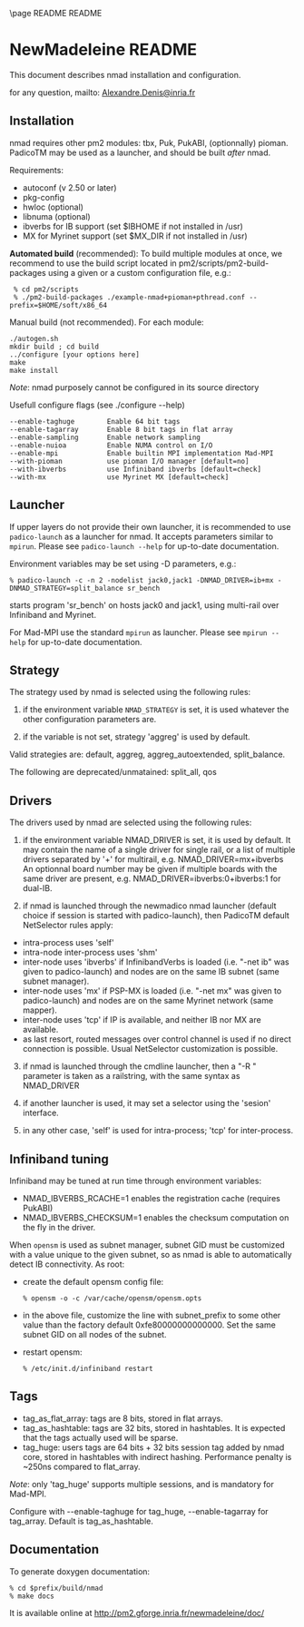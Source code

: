 \page README README

NewMadeleine README
===================

This document describes nmad installation and configuration.

for any question, mailto: Alexandre.Denis@inria.fr

Installation
------------

nmad requires other pm2 modules: tbx, Puk, PukABI, (optionnally) pioman.
PadicoTM may be used as a launcher, and should be built *after* nmad.

Requirements:
  - autoconf (v 2.50 or later)
  - pkg-config
  - hwloc (optional)
  - libnuma (optional)
  - ibverbs for IB support (set $IBHOME if not installed in /usr)
  - MX for Myrinet support (set $MX_DIR if not installed in /usr)

**Automated build** (recommended):
To build multiple modules at once, we recommend to use the build script
located in pm2/scripts/pm2-build-packages using a given or a custom
configuration file, e.g.:

     % cd pm2/scripts
     % ./pm2-build-packages ./example-nmad+pioman+pthread.conf --prefix=$HOME/soft/x86_64


Manual build (not recommended). For each module:

    ./autogen.sh
    mkdir build ; cd build
    ../configure [your options here]
    make
    make install

*Note*: nmad purposely cannot be configured in its source directory

Usefull configure flags (see ./configure --help)

    --enable-taghuge        Enable 64 bit tags
    --enable-tagarray       Enable 8 bit tags in flat array
    --enable-sampling       Enable network sampling
    --enable-nuioa          Enable NUMA control on I/O
    --enable-mpi            Enable builtin MPI implementation Mad-MPI
    --with-pioman           use pioman I/O manager [default=no]
    --with-ibverbs          use Infiniband ibverbs [default=check]
    --with-mx               use Myrinet MX [default=check]


Launcher
--------

If upper layers do not provide their own launcher, it is recommended
to use `padico-launch` as a launcher for nmad. It accepts parameters
similar to `mpirun`. Please see `padico-launch --help` for up-to-date
documentation.

Environment variables may be set using -D parameters, e.g.:

    % padico-launch -c -n 2 -nodelist jack0,jack1 -DNMAD_DRIVER=ib+mx -DNMAD_STRATEGY=split_balance sr_bench

starts program 'sr_bench' on hosts jack0 and jack1, using multi-rail
over Infiniband and Myrinet.

For Mad-MPI use the standard `mpirun` as launcher. Please see `mpirun --help`
for up-to-date documentation.


Strategy
--------

The strategy used by nmad is selected using the following rules:

1. if the environment variable `NMAD_STRATEGY` is set, it is used
whatever the other configuration parameters are.

2. if the variable is not set, strategy 'aggreg' is used by default.

Valid strategies are: 
  default, aggreg, aggreg_autoextended, split_balance.

The following are deprecated/unmatained:
  split_all, qos


Drivers
-------

The drivers used by nmad are selected using the following rules:

1. if the environment variable NMAD_DRIVER is set, it is used by
default. It may contain the name of a single driver for single rail,
or a list of multiple drivers separated by '+' for multirail,
e.g. NMAD_DRIVER=mx+ibverbs
An optionnal board number may be given if multiple boards with the
same driver are present, e.g. NMAD_DRIVER=ibverbs:0+ibverbs:1 for
dual-IB.

2. if nmad is launched through the newmadico nmad launcher (default
choice if session is started with padico-launch), then PadicoTM
default NetSelector rules apply:
  + intra-process uses 'self'
  + intra-node inter-process uses 'shm'
  + inter-node uses 'ibverbs' if InfinibandVerbs is loaded
    (i.e. "-net ib" was given to padico-launch) and nodes are on the
    same IB subnet (same subnet manager).
  + inter-node uses 'mx' if PSP-MX is loaded (i.e. "-net mx" was given
    to padico-launch) and nodes are on the same Myrinet network (same
    mapper).
  + inter-node uses 'tcp' if IP is available, and neither IB nor MX
    are available.
  + as last resort, routed messages over control channel is used if
    no direct connection is possible.
Usual NetSelector customization is possible.

3. if nmad is launched through the cmdline launcher, then a
"-R <string>" parameter is taken as a railstring, with the same syntax
as NMAD_DRIVER

4. if another launcher is used, it may set a selector using the
'sesion' interface.

5. in any other case, 'self' is used for intra-process; 'tcp' for
inter-process.


Infiniband tuning
-----------------

Infiniband may be tuned at run time through environment variables:
- NMAD_IBVERBS_RCACHE=1 enables the registration cache (requires PukABI)
- NMAD_IBVERBS_CHECKSUM=1 enables the checksum computation on the fly
   in the driver.

When `opensm` is used as subnet manager, subnet GID must be customized
with a value unique to the given subnet, so as nmad is able to
automatically detect IB connectivity. As root:
- create the default opensm config file:

      % opensm -o -c /var/cache/opensm/opensm.opts

- in the above file, customize the line with subnet_prefix to some
other value than the factory default 0xfe80000000000000. Set the same
subnet GID on all nodes of the subnet.
- restart opensm:

      % /etc/init.d/infiniband restart


Tags
----

- tag_as_flat_array: tags are 8 bits, stored in flat arrays.
- tag_as_hashtable: tags are 32 bits, stored in hashtables. It is
  expected that the tags actually used will be sparse.
- tag_huge: users tags are 64 bits + 32 bits session tag added by
  nmad core, stored in hashtables with indirect hashing. Performance
  penalty is ~250ns compared to flat_array.

*Note*: only 'tag_huge' supports multiple sessions, and is mandatory for Mad-MPI.

Configure with --enable-taghuge for tag_huge, --enable-tagarray for
tag_array. Default is tag_as_hashtable.


Documentation
-------------

To generate doxygen documentation:

    % cd $prefix/build/nmad
    % make docs

It is available online at http://pm2.gforge.inria.fr/newmadeleine/doc/

